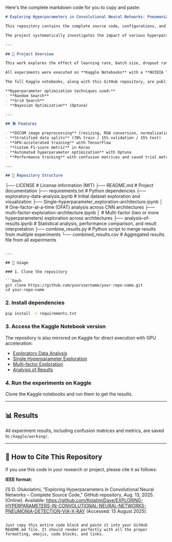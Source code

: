 Here's the complete markdown code for you to copy and paste:

```markdown
# Exploring Hyperparameters in Convolutional Neural Networks: Pneumonia Detection via X-ray

This repository contains the complete source code, configurations, and experimental scripts for the research project **"Exploring Hyperparameters in Convolutional Neural Networks: Pneumonia Detection via X-ray"**.

The project systematically investigates the impact of various hyperparameters on CNN performance for pneumonia detection using chest X-ray images.

---

## 📄 Project Overview

This work explores the effect of learning rate, batch size, dropout rate, number of epochs, and optimizer choice on CNN performance. Multiple architectures were evaluated, including **VGG16, ResNet50, InceptionV3, and MobileNetV2**, using transfer learning.

All experiments were executed on **Kaggle Notebooks** with a **NVIDIA Tesla P100 GPU** runtime for accelerated training.

The full Kaggle notebooks, along with this GitHub repository, are publicly available for full reproducibility.

**Hyperparameter optimization techniques used:**
- **Random Search**
- **Grid Search**
- **Bayesian Optimization** (Optuna)

---

## 🛠 Features

- **DICOM image preprocessing** (resizing, RGB conversion, normalization)
- **Stratified data splits** (70% train / 15% validation / 15% test)
- **GPU-accelerated training** with TensorFlow
- **Custom F1-score metric** in Keras
- **Automated hyperparameter optimization** with Optuna
- **Performance tracking** with confusion matrices and saved trial metrics

---

## 📂 Repository Structure

```
├── LICENSE                                             # License information (MIT)
├── README.md                                           # Project documentation
├── requirements.txt                                    # Python dependencies
├── exploratory-data-analysis.ipynb                    # Initial dataset exploration and visualization
├── Single-hyperparameter_exploration-architecture.ipynb
│   # One-factor-at-a-time (OFAT) analysis across CNN architectures
├── multi-factor-exploration-architecture.ipynb
│   # Multi-factor (two or more hyperparameters) exploration across architectures
├── analysis-of-results.ipynb                          # Statistical analysis, performance comparison, and result interpretation
├── combine_results.py                                  # Python script to merge results from multiple experiments
└── combined_results.csv                                # Aggregated results file from all experiments
```

---

## 🚀 Usage

### 1. Clone the repository

```bash
git clone https://github.com/yourusername/your-repo-name.git
cd your-repo-name
```

### 2. Install dependencies

```bash
pip install -r requirements.txt
```

### 3. Access the Kaggle Notebook version

The repository is also mirrored on Kaggle for direct execution with GPU acceleration:

- [Exploratory Data Analysis](https://www.kaggle.com/code/kolatimidavid/exploratory-data-analysis)
- [Single Hyperparameter Exploration](https://www.kaggle.com/code/kolatimidavid/single-hyperparameter-exploration-architecture)
- [Multi-factor Exploration](https://www.kaggle.com/code/kolatimidavid/multi-factor-exploration-architecture)
- [Analysis of Results](https://www.kaggle.com/code/kolatimidavid/analysis-of-results)

### 4. Run the experiments on Kaggle

Clone the Kaggle notebooks and run them to get the results.

---

## 📊 Results

All experiment results, including confusion matrices and metrics, are saved to `/kaggle/working/`.

---

## 📖 How to Cite This Repository

If you use this code in your research or project, please cite it as follows:

**IEEE format:**

[1] D. Olukolatimi, "Exploring Hyperparameters in Convolutional Neural Networks – Complete Source Code," GitHub repository, Aug. 13, 2025. [Online]. Available: https://github.com/KolatimiDave/EXPLORING-HYPERPARAMETERS-IN-CONVOLUTIONAL-NEURAL-NETWORKS-PNEUMONIA-DETECTION-VIA-X-RAY (Accessed: 13 August 2025).
```

Just copy this entire code block and paste it into your GitHub README.md file. It should render perfectly with all the proper formatting, emojis, code blocks, and links.
